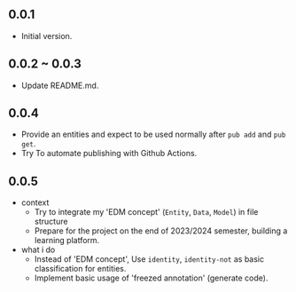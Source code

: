 ## 0.0.1
- Initial version.

## 0.0.2 ~ 0.0.3
- Update README.md.

## 0.0.4
- Provide an entities and expect to be used normally after `pub add` and `pub get`.
- Try To automate publishing with Github Actions.

## 0.0.5
- context
  - Try to integrate my 'EDM concept' (`Entity`, `Data`, `Model`) in file structure
  - Prepare for the project on the end of 2023/2024 semester, building a learning platform.
- what i do
  - Instead of 'EDM concept', Use `identity`, `identity-not` as basic classification for entities.
  - Implement basic usage of 'freezed annotation' (generate code). 